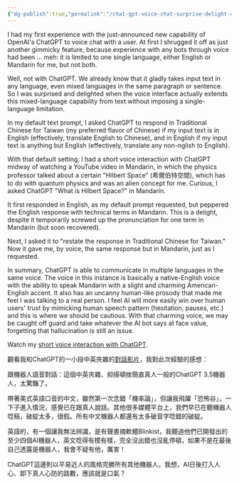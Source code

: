 ```yaml
---
{"dg-publish":true,"permalink":"/chat-gpt-voice-chat-surprise-delight-and-caution-chat-gpt/","noteIcon":"2"}
---
```


I had my first experience with the just-announced new capability of OpenAI's ChatGPT to voice chat with a user. At first I shrugged it off as just another gimmicky feature, because experience with any bots through voice had been ... meh: it is limited to one single language, either English or Mandarin for me, but not both.

Well, not with ChatGPT. We already know that it gladly takes input text in any language, even mixed languages in the same paragraph or sentence. So I was surprised and delighted when the voice interface actually extends this mixed-language capability from text without imposing a single-language limitation.

In my default text prompt, I asked ChatGPT to respond in Traditional Chinese for Taiwan (my preferred flavor of Chinese) if my input text is in English (effectively, translate English to Chinese), and in English if my input text is anything but English (effectively, translate any non-nglish to English).

With that default setting, I had a short voice interaction with ChatGPT midway of watching a YouTube video in Mandarin, in which the physics professor talked about a certain "Hilbert Space" (希爾伯特空間), which has to do with quantum physics and was an alien concept for me. Curious, I asked ChatGPT "What is Hilbert Space?" in Mandarin.

It first responded in English, as my default prompt requested, but peppered the English response with technical terms in Mandarin. This is a delight, despite it temporarily screwed up the pronunciation for one term in Mandarin (but soon recovered).

Next, I asked it to "restate the response in Traditional Chinese for Taiwan." Now it gave me, by voice, the same response but in Mandarin, just as I requested.

In summary, ChatGPT is able to communicate in multiple languages in the same voice. The voice in this instance is basically a native-English voice with the ability to speak Mandarin with a slight and charming American-English accent. It also has an uncanny human-like prosody that made me feel I was talking to a real person. I feel AI will more easily win over human users' trust by mimicking human speech pattern (hesitation, pauses, etc.) and this is where we should be cautious. With that charming voice, we may be caught off guard and take whatever the AI bot says at face value, forgetting that hallucination is still an issue.

Watch my [short voice interaction with ChatGPT](https://youtu.be/WT6y4wq5ebA).

觀看我和ChatGPT的一小段中英夾雜的[對話影片](https://youtu.be/WT6y4wq5ebA)，我對此次經驗的感想：

跟機器人語音對話：這個中英夾雜、抑揚頓挫簡直真人一般的ChatGPT 3.5機器人，太驚豔了。 

帶著美式英語口音的中文，雖然第一次念錯「機率論」，但讓我飛躍「恐怖谷」，一下子進入情況，感覺已在跟真人說話。其他很多媒體平台上，我們早已在聽機器人唸稿，破綻太多，很假。所有中文機器人都還有太多破音字唸錯的破綻。 

英語的，有一個讓我無法辨識，是有聲書摘軟體Blinkist，我聽過他們已開發出的至少四個AI機器人，英文唸得有模有樣，完全沒出錯也沒亂停頓，如果不是在最後自己透露是機器人，我會不疑有他，厲害！

ChatGPT這邊則以平易近人的風格完勝所有其他機器人。我想，AI日後打入人心、卸下真人心防的路數，應該就是口氣？
